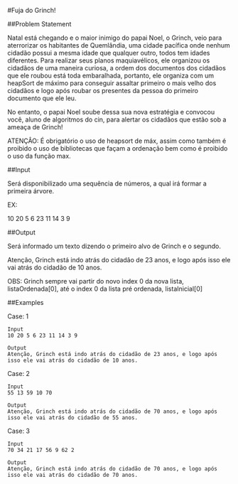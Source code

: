 #Fuja do Grinch!

##Problem Statement

Natal está chegando e o maior inimigo do papai Noel, o Grinch, veio para aterrorizar os habitantes de Quemlândia, uma cidade pacífica onde nenhum cidadão possui a mesma idade que qualquer outro, todos tem idades diferentes. Para realizar seus planos maquiavélicos, ele organizou os cidadãos de uma maneira curiosa, a ordem dos documentos dos cidadãos que ele roubou está toda embaralhada, portanto, ele organiza com um heapSort de máximo para conseguir assaltar primeiro o mais velho dos cidadãos e logo após roubar os presentes da pessoa do primeiro documento que ele leu.

No entanto, o papai Noel soube dessa sua nova estratégia e convocou você, aluno de algoritmos do cin, para alertar os cidadãos que estão sob a ameaça de Grinch!

ATENÇÂO: É obrigatório o uso de heapsort de máx, assim como também é proibido o uso de bibliotecas que façam a ordenação bem como é proibido o uso da função max.

##Input

Será disponibilizado uma sequência de números, a qual irá formar a primeira árvore.

EX:

10 20 5 6 23 11 14 3 9

##Output

Será informado um texto dizendo o primeiro alvo de Grinch e o segundo.

Atenção, Grinch está indo atrás do cidadão de 23 anos, e logo após isso ele vai atrás do cidadão de 10 anos.

OBS: Grinch sempre vai partir do novo index 0 da nova lista, listaOrdenada[0], até o index 0 da lista pré ordenada, listaInicial[0]

##Examples

Case: 1
```
Input
10 20 5 6 23 11 14 3 9

Output
Atenção, Grinch está indo atrás do cidadão de 23 anos, e logo após isso ele vai atrás do cidadão de 10 anos.
```

Case: 2
```
Input
55 13 59 10 70

Output
Atenção, Grinch está indo atrás do cidadão de 70 anos, e logo após isso ele vai atrás do cidadão de 55 anos.
```

Case: 3
```
Input
70 34 21 17 56 9 62 2

Output
Atenção, Grinch está indo atrás do cidadão de 70 anos, e logo após isso ele vai atrás do cidadão de 70 anos.
```